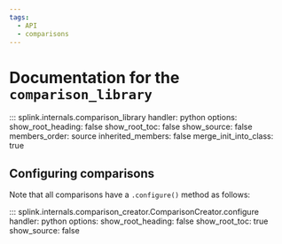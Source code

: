 ```yaml
---
tags:
  - API
  - comparisons
---
```

# Documentation for the `comparison_library`





::: splink.internals.comparison_library
    handler: python
    options:
      show_root_heading: false
      show_root_toc: false
      show_source: false
      members_order: source
      inherited_members: false
      merge_init_into_class: true

## Configuring comparisons

Note that all comparisons have a `.configure()` method as follows:

::: splink.internals.comparison_creator.ComparisonCreator.configure
    handler: python
    options:
      show_root_heading: false
      show_root_toc: true
      show_source: false